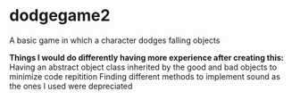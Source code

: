 # dodgegame2
A basic game in which a character dodges falling objects  

**Things I would do differently having more experience after creating this:**
    Having an abstract object class inherited by the good and bad objects to minimize code repitition
    Finding different methods to implement sound as the ones I used were depreciated
